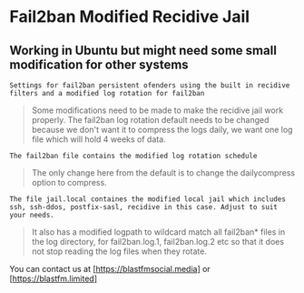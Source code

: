 # Fail2ban Modified Recidive Jail
## Working in Ubuntu but might need some small modification for other systems
`Settings for fail2ban persistent ofenders using the built in recidive filters and a modified log rotation for fail2ban`

>Some modifications need to be made to make the recidive jail work properly. The fail2ban log rotation default needs to be changed because we don't want it to compress the logs daily, we want one log file which will hold 4 weeks of data.

`The fail2ban file contains the modified log rotation schedule`

>The only change here from the default is to change the dailycompress option to compress.

`The file jail.local containes the modified local jail which includes ssh, ssh-ddos, postfix-sasl, recidive in this case. Adjust to suit your needs.`

>It also has a modified logpath to wildcard match all fail2ban* files in the log directory, for fail2ban.log.1, fail2ban.log.2 etc so that it does not stop reading the log files when they rotate.

You can contact us at [https://blastfmsocial.media] or [https://blastfm.limited]
